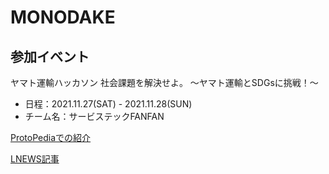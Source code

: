 # MONODAKE

## 参加イベント
ヤマト運輸ハッカソン 社会課題を解決せよ。 〜ヤマト運輸とSDGsに挑戦！〜
- 日程：2021.11.27(SAT) - 2021.11.28(SUN)
- チーム名：サービステックFANFAN

[ProtoPediaでの紹介](https://protopedia.net/prototype/2799)

[LNEWS記事](https://www.lnews.jp/2021/12/n1202306.html)